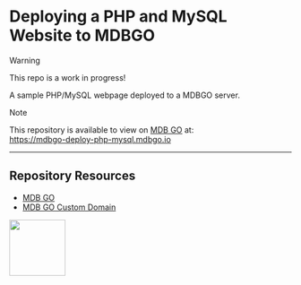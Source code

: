 # Deploying a PHP and MySQL Website to MDBGO

> [!Warning]  
> This repo is a work in progress!

A sample PHP/MySQL webpage deployed to a MDBGO server.

> [!Note]  
> This repository is available to view on [MDB GO](https://mdbgo.com/) at:  
> https://mdbgo-deploy-php-mysql.mdbgo.io

***

## Repository Resources

* [MDB GO](https://mdbgo.com/)
* [MDB GO Custom Domain](https://mdbgo.com/docs/custom-domains/mdbgo-subdomains/)

<a href="https://codeadam.ca">
<img src="https://codeadam.ca/images/code-block.png" width="100">
</a>
